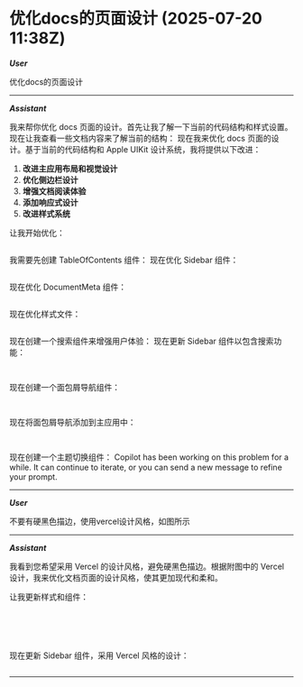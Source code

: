 <!-- Generated by SpecStory -->

# 优化docs的页面设计 (2025-07-20 11:38Z)

_**User**_

优化docs的页面设计

---

_**Assistant**_

我来帮你优化 docs 页面的设计。首先让我了解一下当前的代码结构和样式设置。 现在让我查看一些文档内容来了解当前的结构： 现在我来优化 docs 页面的设计。基于当前的代码结构和 Apple UIKit 设计系统，我将提供以下改进：

1. **改进主应用布局和视觉设计**
2. **优化侧边栏设计**
3. **增强文档阅读体验**
4. **添加响应式设计**
5. **改进样式系统**

让我开始优化： 
```

```
我需要先创建 TableOfContents 组件： 现在优化 Sidebar 组件： 
```

```
现在优化 DocumentMeta 组件： 
```

```
现在优化样式文件： 
```

```
现在创建一个搜索组件来增强用户体验： 现在更新 Sidebar 组件以包含搜索功能： 
```

```

```

```
现在创建一个面包屑导航组件： 
```

```

```

```
现在将面包屑导航添加到主应用中： 
```

```

```

```
现在创建一个主题切换组件： Copilot has been working on this problem for a while. It can continue to iterate, or you can send a new message to refine your prompt.

---

_**User**_

不要有硬黑色描边，使用vercel设计风格，如图所示 

---

_**Assistant**_

我看到您希望采用 Vercel 的设计风格，避免硬黑色描边。根据附图中的 Vercel 设计，我来优化文档页面的设计风格，使其更加现代和柔和。

让我更新样式和组件： 
```

```

```

```

```

```

```

```

```

```
现在更新 Sidebar 组件，采用 Vercel 风格的设计： 
```

```


---

